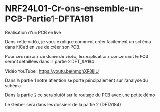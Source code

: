 # NRF24L01-Cr-ons-ensemble-un-PCB-Partie1-DFTA181
Réalisation d'un PCB en live

Dans cette vidéo, je vous explique comment créer facilement un schéma dans KiCad en vue de créer son PCB.

Pour des raisons de durée de vidéo, les explications concernant le PCB seront détaillées dans la partie 2 DFT_#A184

Vidéo YouTube : https://youtu.be/nmghXR8IjIU

Dans la partie 1 notre attention se porte principalement sur l'analyse du schéma

Dans la partie 2 ce sera plutôt sur le routage du PCB avec une petite démo 

Le Gerber sera dans les dossiers de la partie 2 (DFTA184)
